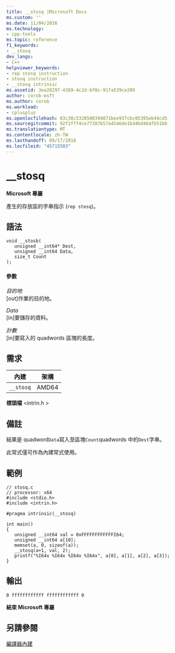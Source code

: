 ```yaml
---
title: __stosq |Microsoft Docs
ms.custom: ''
ms.date: 11/04/2016
ms.technology:
- cpp-tools
ms.topic: reference
f1_keywords:
- __stosq
dev_langs:
- C++
helpviewer_keywords:
- rep stosq instruction
- stosq instruction
- __stosq intrinsic
ms.assetid: 3ea28297-4369-4c2d-bf0c-91fa539ce209
author: corob-msft
ms.author: corob
ms.workload:
- cplusplus
ms.openlocfilehash: 03c38c5328500394871bee937cbc05395eb44cd5
ms.sourcegitcommit: 92f2fff4ce77387b57a4546de1bd4bd464fb51b6
ms.translationtype: MT
ms.contentlocale: zh-TW
ms.lasthandoff: 09/17/2018
ms.locfileid: "45715503"
---
```

# <a name="stosq"></a>__stosq
**Microsoft 專屬**  
  
 產生的存放區的字串指示 (`rep stosq`)。  
  
## <a name="syntax"></a>語法  
  
```  
void __stosb(   
   unsigned __int64* Dest,   
   unsigned __int64 Data,   
   size_t Count   
);  
```  
  
#### <a name="parameters"></a>參數  
*目的地*<br/>
[out]作業的目的地。  
  
*Data*<br/>
[in]要儲存的資料。  
  
*計數*<br/>
[in]要寫入的 quadwords 區塊的長度。  
  
## <a name="requirements"></a>需求  
  
|內建|架構|  
|---------------|------------------|  
|`__stosq`|AMD64|  
  
 **標頭檔** \<intrin.h >  
  
## <a name="remarks"></a>備註  
 結果是 quadword`Data`寫入至區塊`Count`quadwords 中的`Dest`字串。  
  
 此常式僅可作為內建常式使用。  
  
## <a name="example"></a>範例  
  
```  
// stosq.c  
// processor: x64  
#include <stdio.h>  
#include <intrin.h>  
  
#pragma intrinsic(__stosq)  
  
int main()  
{  
   unsigned __int64 val = 0xFFFFFFFFFFFFI64;  
   unsigned __int64 a[10];  
   memset(a, 0, sizeof(a));  
   __stosq(a+1, val, 2);  
   printf("%I64x %I64x %I64x %I64x", a[0], a[1], a[2], a[3]);   
}  
```  
  
## <a name="output"></a>輸出  
  
```  
0 ffffffffffff ffffffffffff 0  
```  
  
**結束 Microsoft 專屬**  
  
## <a name="see-also"></a>另請參閱  
 [編譯器內建](../intrinsics/compiler-intrinsics.md)